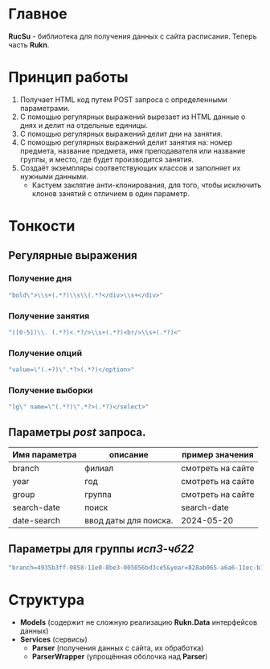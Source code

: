 # Главное
**RucSu** - библиотека для получения данных с сайта расписания.
Теперь часть **Rukn**.
# Принцип работы
1. Получает HTML код путем POST запроса с определенными параметрами.
2. С помощью регулярных выражений вырезает из HTML данные о днях и делит на отдельные единицы.
3. С помощью регулярных выражений делит дни на занятия.
4. С помощью регулярных выражений делит занятия на: номер предмета, название предмета, имя преподавателя или название группы, и место, где будет производится занятия.
5. Создаёт экземпляры соответствующих классов и заполняет их нужными данными.
	- Кастуем заклятие анти-клонирования, для того, чтобы исключить клонов занятий с отличием в один параметр.
# Тонкости
## Регулярные выражения 
### Получение дня
```cs
"bold\">\\s+(.*?)\\s\\(.*?</div>\\s+</div>"
```
### Получение занятия
```cs
"([0-5])\\. (.*?)<.*?/>\\s+(.*?)<br/>\\s+(.*?)<"
```
### Получение опций
```cs
"value=\"(.+?)\".*?>(.*?)</option>"
```
### Получение выборки
```cs
"lg\" name=\"(.*?)\".*?>(.*?)</select>"
```
## Параметры _post_ запроса.
| Имя параметра | описание              | пример значения   |
| ------------- | --------------------- | ----------------- |
| branch        | филиал                | смотреть на сайте |
| year          | год                   | смотреть на сайте |
| group         | группа                | смотреть на сайте |
| search-date   | поиск                 | search-date       |
| date-search   | ввод даты для поиска. | 2024-05-20        |
## Параметры для группы _исп3-чб22_
```cs
"branch=4935b3ff-0858-11e0-8be3-005056bd3ce5&year=828ab065-a6a6-11ec-b157-3cecef02455b&group=8888e406-a6bf-11ec-b157-3cecef02455b&search-date=search-date"
```
# Структура
- **Models** (содержит не сложную реализацию **Rukn.Data** интерфейсов данных)
- **Services** (сервисы)
	- **Parser** (получения данных с сайта, их обработка)
	- **ParserWrapper** (упрощённая оболочка над **Parser**)
